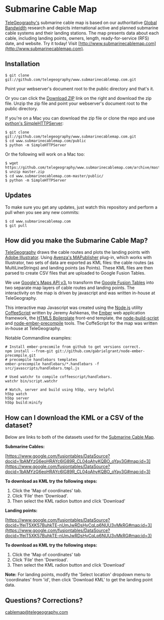 
Submarine Cable Map
===================

[TeleGeography's](http://www.telegeography.com) submarine cable map is based on our authoritative [Global Bandwidth](http://www.telegeography.com/research-services/global-bandwidth-research-service/) research and depicts international active and planned submarine cable systems and their landing stations. The map presents data about each cable, including landing points, owners, length, ready-for-service (RFS) date, and website. Try it today! Visit [http://www.submarinecablemap.com](http://www.submarinecablemap.com).


Installation
------------

    $ git clone git://github.com/telegeography/www.submarinecablemap.com.git

Point your webserver's document root to the public directory and that's it.

Or you can click the [Download ZIP](https://github.com/telegeography/www.submarinecablemap.com/archive/master.zip) link on the right and download the zip file.  Unzip the zip file and point your webserver's document root to the public directory.

If you're on a Mac you can download the zip file or clone the repo and use [python's SimpleHTTPServer](https://docs.python.org/2/library/simplehttpserver.html):

    $ git clone git://github.com/telegeography/www.submarinecablemap.com.git
    $ cd www.submarinecablemap.com/public 
    $ python -m SimpleHTTPServer

Or the following will work on a Mac too:

    $ wget https://github.com/telegeography/www.submarinecablemap.com/archive/master.zip
    $ unzip master.zip
    $ cd www.submarinecablemap.com-master/public/
    $ python -m SimpleHTTPServer


Updates
-------

To make sure you get any updates, just watch this repository and perform a pull when you see any new commits:

    $ cd www.submarinecablemap.com
    $ git pull


How did you make the Submarine Cable Map?
-------------------------------

[TeleGeography](http://www.telegeography.com) draws the cable routes and plots the landing points with [Adobe Illustrator](http://www.adobe.com/products/illustrator.html). Using [Avenza's MAPublisher](http://www.avenza.com/mapublisher) plug-in, which works with Illustrator, two sets of data are exported as KML files: the cable routes (as MultiLineStrings) and landing points (as Points). These KML files are then parsed to create CSV files that are uploaded to Google Fusion Tables.

We use [Google's Maps API v3.](http://code.google.com/apis/maps/documentation/javascript/) to transform the [Google Fusion Tables](http://www.google.com/fusiontables) into two separate map layers of cable routes and landing points. The interactivity on the map is driven by javascript and was written in-house at TeleGeography.

This interactive map Javascript was created using the [Node.js](http://nodejs.org/) utility [CoffeeScript](http://coffeescript.org/) written by Jeremy Ashkenas, the [Ember](http://emberjs.com/) web application framework, the [HTML5 Boilerplate](http://html5boilerplate.com/) front-end template, the [node-build-script](https://github.com/h5bp/node-build-script) and [node-ember-precompile](https://github.com/gabrielgrant/node-ember-precompile) tools.  The CoffeScript for the map was written in-house at TeleGeography.

Notable Commandline examples:

	# Install ember-precomile from github to get versions correct.
	npm install --from-git git://github.com/gabrielgrant/node-ember-precompile.git
	# precompile handlebars templates
	ember-precompile handlebars/*.handlebars -f src/javascripts/handlebars.tmpl.js
	
	# Used watchr to compile coffeescript/handlebars.
	watchr bin/script.watchr
	
	# Watch, server and build using h5bp, very helpful
	h5bp watch
	h5bp server
	h5bp build:minify


How can I download the KML or a CSV of the dataset?
--------------------------------------------------

Below are links to both of the datasets used for the [Submarine Cable Map](http://www.submarinecablemap.com).

__Submarine Cables:__

[https://www.google.com/fusiontables/DataSource?docid=1bAMYzG6eoHRAYc6lG89R_CL04oAhyKQBO_oYay3G#map:id=3](https://www.google.com/fusiontables/DataSource?docid=1bAMYzG6eoHRAYc6lG89R_CL04oAhyKQBO_oYay3G#map:id=3)

__To download as KML try the following steps:__

1. Click the 'Map of coordinates' tab.
2. Click 'File' then 'Download'.
3. Then select the KML radion button and click 'Download'

__Landing points:__

[https://www.google.com/fusiontables/DataSource?docid=1feiT5XK57BuhkTE-nUmJwRDsHyCqLp6NUU3vMkRG#map:id=3](https://www.google.com/fusiontables/DataSource?docid=1feiT5XK57BuhkTE-nUmJwRDsHyCqLp6NUU3vMkRG#map:id=3)


__To download as KML try the following steps:__

1. Click the 'Map of coordinates' tab
2. Click 'File' then 'Download'.
3. Then select the KML radion button and click 'Download'

__Note:__ For landing points, modify the 'Select location' dropdown menu to 'coordinates' from 'id', then click 'Download KML' to get the landing point data.


Questions? Corrections?
------------------------

[cablemap@telegeography.com](mailto:cablemap@telegeography.com)
